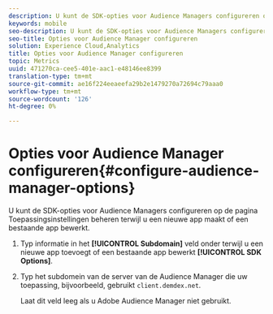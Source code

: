 ```yaml
---
description: U kunt de SDK-opties voor Audience Managers configureren op de pagina Toepassingsinstellingen beheren terwijl u een nieuwe app maakt of een bestaande app bewerkt.
keywords: mobile
seo-description: U kunt de SDK-opties voor Audience Managers configureren op de pagina Toepassingsinstellingen beheren terwijl u een nieuwe app maakt of een bestaande app bewerkt.
seo-title: Opties voor Audience Manager configureren
solution: Experience Cloud,Analytics
title: Opties voor Audience Manager configureren
topic: Metrics
uuid: 471270ca-cee5-401e-aac1-e48146ee8399
translation-type: tm+mt
source-git-commit: ae16f224eeaeefa29b2e1479270a72694c79aaa0
workflow-type: tm+mt
source-wordcount: '126'
ht-degree: 0%

---
```



# Opties voor Audience Manager configureren{#configure-audience-manager-options}

U kunt de SDK-opties voor Audience Managers configureren op de pagina Toepassingsinstellingen beheren terwijl u een nieuwe app maakt of een bestaande app bewerkt.

1. Typ informatie in het **[!UICONTROL Subdomain]** veld onder terwijl u een nieuwe app toevoegt of een bestaande app bewerkt **[!UICONTROL SDK Options]**.

1. Typ het subdomein van de server van de Audience Manager die uw toepassing, bijvoorbeeld, gebruikt `client.demdex.net`.

   Laat dit veld leeg als u Adobe Audience Manager niet gebruikt.
